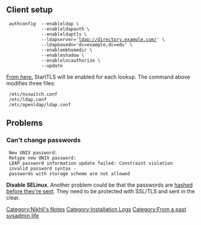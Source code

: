 Client setup
------------

` authconfig  --enableldap \`  
`             --enableldapauth \`  
`             --enableldaptls \`  
`             --ldapserver='`[`ldap://directory.example.com/`](ldap://directory.example.com/)`' \`  
`             --ldapbasedn='dc=example,dc=edu' \`  
`             --enablemkhomedir \`  
`             --enableshadow \`  
`             --enablelocauthorize \`  
`             --update`

[From
here.](http://www.syntaxtechnology.com/2009/09/openldap-on-centos-5-3-part-3-the-client/)
StartTLS will be enabled for each lookup. The command above modifies
three files:

` /etc/nsswitch.conf`  
` /etc/ldap.conf`  
` /etc/openldap/ldap.conf`

Problems
--------

### Can't change passwords

` New UNIX password: `  
` Retype new UNIX password: `  
` LDAP password information update failed: Constraint violation`  
` invalid password syntax - passwords with storage scheme are not allowed`

**Disable SELinux**. Another problem could be that the passwords are
[hashed before they're
sent](http://www.redhat.com/archives/fedora-directory-users/2009-September/msg00051.html).
They need to be protected with SSL/TLS and sent in the clear.

[Category:Nikhil's Notes](Category:Nikhil's_Notes "wikilink")
[Category:Installation Logs](Category:Installation_Logs "wikilink")
[Category:From a past sysadmin
life](Category:From_a_past_sysadmin_life "wikilink")
